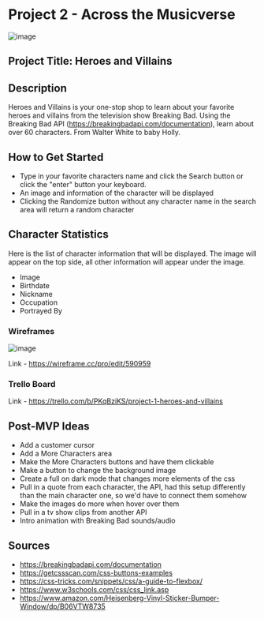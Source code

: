 # Project 2 - Across the Musicverse

![image](https://i.ibb.co/0GQp8jf/Music-Streaming-Wars.webp)

## Project Title: Heroes and Villains

## Description

Heroes and Villains is your one-stop shop to learn about your favorite heroes and villains from the television show Breaking Bad. Using the Breaking Bad API (https://breakingbadapi.com/documentation), learn about over 60 characters. From Walter White to baby Holly.

## How to Get Started

- Type in your favorite characters name and click the Search button or click the "enter" button your keyboard.
- An image and information of the character will be displayed
- Clicking the Randomize button without any character name in the search area will return a random character

## Character Statistics

Here is the list of character information that will be displayed. The image will appear on the top side, all other information will appear under the image.

- Image
- Birthdate
- Nickname
- Occupation
- Portrayed By

### Wireframes

![image](https://i.imgur.com/uwteaEk.png)

Link - https://wireframe.cc/pro/edit/590959

### Trello Board

Link - https://trello.com/b/PKqBziKS/project-1-heroes-and-villains

## Post-MVP Ideas

- Add a customer cursor
- Add a More Characters area
- Make the More Characters buttons and have them clickable
- Make a button to change the background image
- Create a full on dark mode that changes more elements of the css
- Pull in a quote from each character, the API, had this setup differently than the main character one, so we'd have to connect them somehow
- Make the images do more when hover over them
- Pull in a tv show clips from another API
- Intro animation with Breaking Bad sounds/audio

## Sources

- https://breakingbadapi.com/documentation
- https://getcssscan.com/css-buttons-examples
- https://css-tricks.com/snippets/css/a-guide-to-flexbox/
- https://www.w3schools.com/css/css_link.asp
- https://www.amazon.com/Heisenberg-Vinyl-Sticker-Bumper-Window/dp/B06VTW8735
